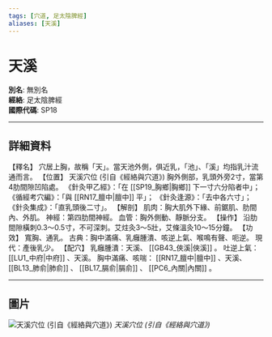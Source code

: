 ```yaml
---
tags: [穴道, 足太陰脾經]
aliases: [天溪]
---
```


# 天溪

**別名**: 無別名  
**經絡**: 足太陰脾經  
**國際代碼**: SP18  

---

## 詳細資料
【釋名】
穴居上胸，故稱「天」。當天池外側，俱近乳，「池」、「溪」均指乳汁流通而言。
【位置】
天溪穴位 (引自《經絡與穴道》)
胸外側部，乳頭外旁2寸，當第4肋間隙凹陷處。
《針灸甲乙經》：「在 [[SP19_胸鄉|胸鄉]] 下一寸六分陷者中」；
《循經考穴編》：「與 [[RN17_膻中|膻中]] 平」；
《針灸逢源》：「去中各六寸」；
《針灸集成》：「直乳頭後二寸」。
【解剖】
肌肉：胸大肌外下緣、前鋸肌、肋間內、外肌。
神經：第四肋間神經。
血管：胸外側動、靜脈分支。
【操作】
沿肋間隙橫刺0.3～0.5寸，不可深刺。艾炷灸3～5壯，艾條溫灸10～15分鐘。
【功效】
寬胸、通乳。
古典：胸中滿痛、乳癰腫潰、咳逆上氣、喉鳴有聲、呃逆。
現代：產後乳少。
【配穴】
乳癰腫潰：天溪、 [[GB43_俠溪|俠溪]] 。
吐逆上氣： [[LU1_中府|中府]] 、天溪。
胸中滿痛、咳喘： [[RN17_膻中|膻中]] 、天溪、 [[BL13_肺俞|肺俞]] 、 [[BL17_膈俞|膈俞]] 、 [[PC6_內關|內關]] 。

---

## 圖片
![天溪穴位 (引自《經絡與穴道》)](https://yibian.hopto.org/pic/acu/norm/04/tianxi(j&a).jpg)
_天溪穴位 (引自《經絡與穴道》)_

